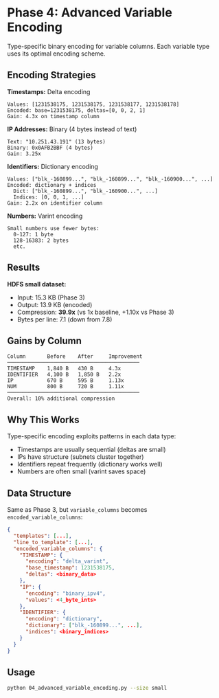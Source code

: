 # Phase 4: Advanced Variable Encoding

Type-specific binary encoding for variable columns. Each variable type uses its optimal encoding scheme.

## Encoding Strategies

**Timestamps:** Delta encoding
```
Values: [1231538175, 1231538175, 1231538177, 1231538178]
Encoded: base=1231538175, deltas=[0, 0, 2, 1]
Gain: 4.3x on timestamp column
```

**IP Addresses:** Binary (4 bytes instead of text)
```
Text: "10.251.43.191" (13 bytes)
Binary: 0x0AFB2BBF (4 bytes)
Gain: 3.25x
```

**Identifiers:** Dictionary encoding
```
Values: ["blk_-160899...", "blk_-160899...", "blk_-160900...", ...]
Encoded: dictionary + indices
  Dict: ["blk_-160899...", "blk_-160900...", ...]
  Indices: [0, 0, 1, ...]
Gain: 2.2x on identifier column
```

**Numbers:** Varint encoding
```
Small numbers use fewer bytes:
  0-127: 1 byte
  128-16383: 2 bytes
  etc.
```

## Results

**HDFS small dataset:**
- Input: 15.3 KB (Phase 3)
- Output: 13.9 KB (encoded)
- Compression: **39.9x** (vs 1x baseline, +1.10x vs Phase 3)
- Bytes per line: 7.1 (down from 7.8)

## Gains by Column

```
Column       Before    After     Improvement
───────────────────────────────────────────
TIMESTAMP    1,840 B   430 B     4.3x
IDENTIFIER   4,100 B   1,850 B   2.2x
IP           670 B     595 B     1.13x
NUM          800 B     720 B     1.11x
───────────────────────────────────────────
Overall: 10% additional compression
```

## Why This Works

Type-specific encoding exploits patterns in each data type:
- Timestamps are usually sequential (deltas are small)
- IPs have structure (subnets cluster together)
- Identifiers repeat frequently (dictionary works well)
- Numbers are often small (varint saves space)

## Data Structure

Same as Phase 3, but `variable_columns` becomes `encoded_variable_columns`:

```json
{
  "templates": [...],
  "line_to_template": [...],
  "encoded_variable_columns": {
    "TIMESTAMP": {
      "encoding": "delta_varint",
      "base_timestamp": 1231538175,
      "deltas": <binary_data>
    },
    "IP": {
      "encoding": "binary_ipv4",
      "values": <4_byte_ints>
    },
    "IDENTIFIER": {
      "encoding": "dictionary",
      "dictionary": ["blk_-160899...", ...],
      "indices": <binary_indices>
    }
  }
}
```

## Usage

```bash
python 04_advanced_variable_encoding.py --size small
```
